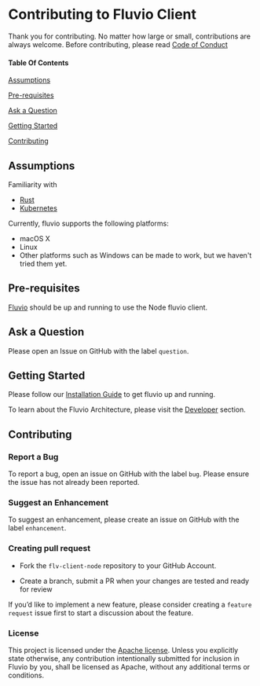 # Contributing to Fluvio Client

Thank you for contributing. No matter how large or small, contributions are always welcome. Before contributing, please read [Code of Conduct](CODE-OF-CONDUCT.md)

#### Table Of Contents

[Assumptions](#assumptions)

[Pre-requisites](#pre-requisites)

[Ask a Question](#ask-a-question)

[Getting Started](#getting-started)

[Contributing](#contributing)

## Assumptions
Familiarity with
- [Rust](https://www.rust-lang.org)
- [Kubernetes](https://kubernetes.io)

Currently, fluvio supports the following platforms:
- macOS X
- Linux  
- Other platforms such as Windows can be made to work, but we haven't tried them yet.

## Pre-requisites
[Fluvio](https://github.com/infinyon/fluvio) should be up and running to use the Node fluvio client.

## Ask a Question

Please open an Issue on GitHub with the label `question`.

## Getting Started

Please follow our [Installation Guide](https://github.com/infinyon/fluvio/blob/master/doc/INSTALL.md) to get fluvio up and running.

To learn about the Fluvio Architecture, please visit the [Developer](https://github.com/infinyon/fluvio/blob/master/DEVELOPER.md) section.

## Contributing

### Report a Bug

To report a bug, open an issue on GitHub with the label `bug`. Please ensure the issue has not already been reported.

### Suggest an Enhancement

To suggest an enhancement, please create an issue on GitHub with the label `enhancement`.

### Creating pull request

- Fork the `flv-client-node` repository to your GitHub Account.

- Create a branch, submit a PR when your changes are tested and ready for review

If you’d like to implement a new feature, please consider creating a `feature request` issue first to start a discussion about the feature.

### License

This project is licensed under the [Apache license](LICENSE). Unless you explicitly state otherwise, any contribution intentionally submitted for inclusion in Fluvio by you, shall be licensed as Apache, without any additional terms or conditions.
